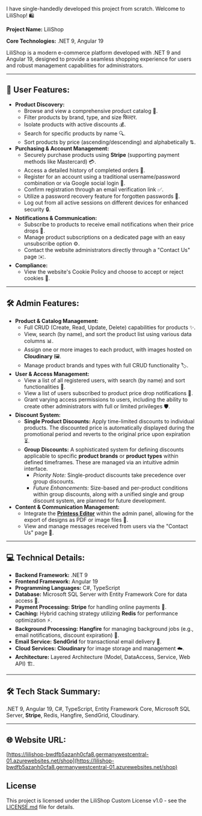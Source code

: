 I have single-handedly developed this project from scratch. Welcome to LiliShop! 🛍️

**Project Name:** LiliShop

**Core Technologies:** .NET 9, Angular 19

LiliShop is a modern e-commerce platform developed with .NET 9 and Angular 19, designed to provide a seamless shopping experience for users and robust management capabilities for administrators.

---

## 🚀 User Features:

* **Product Discovery:**
    * Browse and view a comprehensive product catalog 📖.
    * Filter products by brand, type, and size  फिल्टर.
    * Isolate products with active discounts 💰.
    * Search for specific products by name 🔍.
    * Sort products by price (ascending/descending) and alphabetically ⇅.
* **Purchasing & Account Management:**
    * Securely purchase products using **Stripe** (supporting payment methods like Mastercard) 💳.
    * Access a detailed history of completed orders 📜.
    * Register for an account using a traditional username/password combination or via Google social login 👤.
    * Confirm registration through an email verification link ✅.
    * Utilize a password recovery feature for forgotten passwords 🔑.
    * Log out from all active sessions on different devices for enhanced security 🔒.
* **Notifications & Communication:**
    * Subscribe to products to receive email notifications when their price drops 🔔.
    * Manage product subscriptions on a dedicated page with an easy unsubscribe option ⚙️.
    * Contact the website administrators directly through a "Contact Us" page ✉️.
* **Compliance:**
    * View the website's Cookie Policy and choose to accept or reject cookies 🍪.

---

## 🛠️ Admin Features:

* **Product & Catalog Management:**
    * Full CRUD (Create, Read, Update, Delete) capabilities for products ✨.
    * View, search (by name), and sort the product list using various data columns 📊.
    * Assign one or more images to each product, with images hosted on **Cloudinary** 🖼️.
    * Manage product brands and types with full CRUD functionality 🏷️.
* **User & Access Management:**
    * View a list of all registered users, with search (by name) and sort functionalities 👥.
    * View a list of users subscribed to product price drop notifications 🧐.
    * Grant varying access permissions to users, including the ability to create other administrators with full or limited privileges 🛡️.
* **Discount System:**
    * **Single Product Discounts:** Apply time-limited discounts to individual products. The discounted price is automatically displayed during the promotional period and reverts to the original price upon expiration ⏳.
    * **Group Discounts:** A sophisticated system for defining discounts applicable to specific **product brands** or **product types** within defined timeframes. These are managed via an intuitive admin interface.
        * *Priority Note:* Single-product discounts take precedence over group discounts.
        * *Future Enhancements:* Size-based and per-product conditions within group discounts, along with a unified single and group discount system, are planned for future development.
* **Content & Communication Management:**
    * Integrate the [**Printess Editor**](https://github.com/jahanalem/LinkedIn2GitHub/blob/main/0022_LiliShop_PrintessEditor_Integration_Guide.md) within the admin panel, allowing for the export of designs as PDF or image files 🎨.
    * View and manage messages received from users via the "Contact Us" page 💬.

---

## 💻 Technical Details:

* **Backend Framework:** .NET 9
* **Frontend Framework:** Angular 19
* **Programming Languages:** C#, TypeScript
* **Database:** Microsoft SQL Server with Entity Framework Core for data access 💾.
* **Payment Processing:** **Stripe** for handling online payments 💸.
* **Caching:** Hybrid caching strategy utilizing **Redis** for performance optimization ⚡.
* **Background Processing:** **Hangfire** for managing background jobs (e.g., email notifications, discount expiration) 🔄.
* **Email Service:** **SendGrid** for transactional email delivery 📧.
* **Cloud Services:** **Cloudinary** for image storage and management ☁️.
* **Architecture:** Layered Architecture (Model, DataAccess, Service, Web API) 🏗️.

---

## 🛠️ Tech Stack Summary:

.NET 9, Angular 19, C#, TypeScript, Entity Framework Core, Microsoft SQL Server, **Stripe**, Redis, Hangfire, SendGrid, Cloudinary.

---

## 🌐 Website URL:

[https://lilishop-bwdfb5azanh0cfa8.germanywestcentral-01.azurewebsites.net/shop](https://lilishop-bwdfb5azanh0cfa8.germanywestcentral-01.azurewebsites.net/shop)

## License

This project is licensed under the LiliShop Custom License v1.0 - see the [LICENSE.md](https://github.com/jahanalem/LiliShop-frontend-angular/blob/main/LICENSE.md) file for details.

